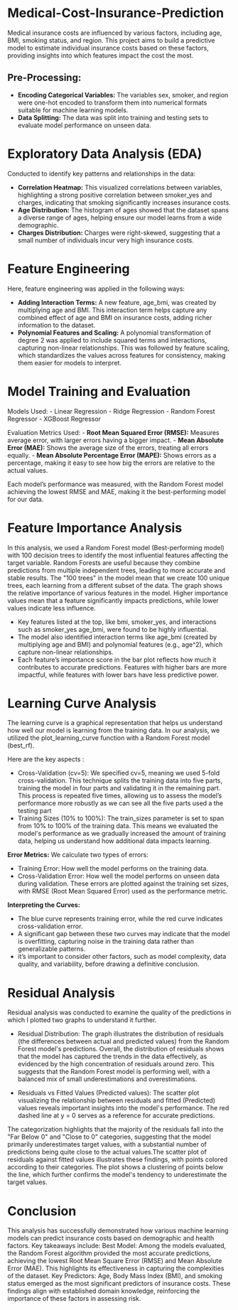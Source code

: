 # Medical-Cost-Insurance-Prediction
Medical insurance costs are influenced by various factors, including age, BMI, smoking status, and region. This project aims to build a predictive model to estimate individual insurance costs based on these factors, providing insights into which features impact the cost the most.

## Pre-Processing:
- **Encoding Categorical Variables:** The variables sex, smoker, and region were one-hot encoded to transform them into numerical formats suitable for machine learning models.
- **Data Splitting:** The data was split into training and testing sets to evaluate model performance on unseen data.

# Exploratory Data Analysis (EDA)
Conducted to identify key patterns and relationships in the data:

- **Correlation Heatmap:** This visualized correlations between variables, highlighting a strong positive correlation between smoker_yes and charges, indicating that smoking significantly increases insurance costs.
- **Age Distribution:** The histogram of ages showed that the dataset spans a diverse range of ages, helping ensure our model learns from a wide demographic.
- **Charges Distribution:** Charges were right-skewed, suggesting that a small number of individuals incur very high insurance costs.

#  Feature Engineering
Here, feature engineering was applied in the following ways:

- **Adding Interaction Terms:** A new feature, age_bmi, was created by multiplying age and BMI. This interaction term helps capture any combined effect of age and BMI on insurance costs, adding richer information to the dataset.
- **Polynomial Features and Scaling:** A polynomial transformation of degree 2 was applied to include squared terms and interactions, capturing non-linear relationships. This was followed by feature scaling, which standardizes the values across features for consistency, making them easier for models to interpret.


# Model Training and Evaluation

Models Used:
    -  Linear Regression 
    -  Ridge Regression
    -  Random Forest Regressor
    -  XGBoost Regressor
    
Evaluation Metrics Used:
    - **Root Mean Squared Error (RMSE):** Measures average error, with larger errors having a bigger impact.
    - **Mean Absolute Error (MAE):** Shows the average size of the errors, treating all errors equally.
    - **Mean Absolute Percentage Error (MAPE):** Shows errors as a percentage, making it easy to see how big the errors are relative to the actual values.


  Each model’s performance was measured, with the Random Forest model achieving the lowest RMSE and MAE, making it the best-performing model for our data.

# Feature Importance Analysis
In this analysis, we used a Random Forest model (Best-performing model) with 100 decision trees to identify the most influential features affecting the target variable. Random Forests are useful because they combine predictions from multiple independent trees, leading to more accurate and stable results. The "100 trees" in the model mean that we create 100 unique trees, each learning from a different subset of the data. 
The graph shows the relative importance of various features in the model. Higher importance values mean that a feature significantly impacts predictions, while lower values indicate less influence. 












- Key features listed at the top, like bmi, smoker_yes, and interactions such as smoker_yes age_bmi, were found to be highly influential. 
- The model also identified interaction terms like age_bmi (created by multiplying age and BMI) and polynomial features (e.g., age^2), which capture non-linear relationships.
- Each feature’s importance score in the bar plot reflects how much it contributes to accurate predictions. Features with higher bars are more impactful, while features with lower bars have less predictive power.


# Learning Curve Analysis
The learning curve is a graphical representation that helps us understand how well our model is learning from the training data. In our analysis, we utilized the plot_learning_curve function with a Random Forest model (best_rf).

Here are the key aspects :
- Cross-Validation (cv=5):
We specified cv=5, meaning we used 5-fold cross-validation. This technique splits the training data into five parts, training the model in four parts and validating it in the remaining part. This process is repeated five times, allowing us to assess the model’s performance more robustly as we can see all the five parts used a the testing part
- Training Sizes (10% to 100%):
The train_sizes parameter is set to span from 10% to 100% of the training data. This means we evaluated the model's performance as we gradually increased the amount of training data, helping us understand how additional data impacts learning.



**Error Metrics:**
We calculate two types of errors:
- Training Error: How well the model performs on the training data.
- Cross-Validation Error: How well the model performs on unseen data during validation.
These errors are plotted against the training set sizes, with RMSE (Root Mean Squared Error) used as the performance metric.

**Interpreting the Curves:**
- The blue curve represents training error, while the red curve indicates cross-validation error.
- A significant gap between these two curves may indicate that the model is overfitting, capturing noise in the training data rather than generalizable patterns.
- it’s important to consider other factors, such as model complexity, data quality, and variability, before drawing a definitive conclusion.

# Residual Analysis
Residual analysis was conducted to examine the quality of the predictions in which I plotted two graphs to understand it further. 

- Residual Distribution: The graph illustrates the distribution of residuals (the differences between actual and predicted values) from the Random Forest model's predictions. Overall, the distribution of residuals shows that the model has captured the trends in the data effectively, as evidenced by the high concentration of residuals around zero. This suggests that the Random Forest model is performing well, with a balanced mix of small underestimations and overestimations.


- Residuals vs Fitted Values (Predicted values): The scatter plot visualizing the relationship between residuals and fitted (Predicted) values reveals important insights into the model's performance. The red dashed line at y = 0 serves as a reference for accurate predictions.

The categorization highlights that the majority of the residuals fall into the "Far Below 0" and "Close to 0" categories, suggesting that the model primarily underestimates target values, with a substantial number of predictions being quite close to the actual values.The scatter plot of residuals against fitted values illustrates these findings, with points colored according to their categories. The plot shows a clustering of points below the line, which further confirms the model's tendency to underestimate the target values.










# Conclusion
This analysis has successfully demonstrated how various machine learning models can predict insurance costs based on demographic and health factors. 
Key takeaways include:
Best Model: Among the models evaluated, the Random Forest algorithm provided the most accurate predictions, achieving the lowest Root Mean Square Error (RMSE) and Mean Absolute Error (MAE). This highlights its effectiveness in capturing the complexities of the dataset.
Key Predictors: Age, Body Mass Index (BMI), and smoking status emerged as the most significant predictors of insurance costs. These findings align with established domain knowledge, reinforcing the importance of these factors in assessing risk.




